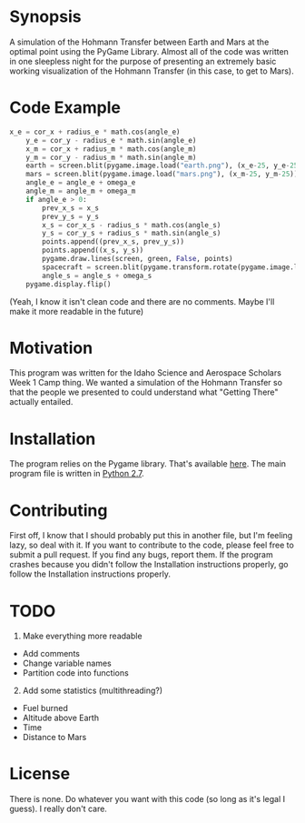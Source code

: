 # Synopsis
A simulation of the Hohmann Transfer between Earth and Mars at the optimal point using the PyGame Library. Almost all of the code was written in one sleepless night for the purpose of presenting an extremely basic working visualization of the Hohmann Transfer (in this case, to get to Mars).

# Code Example
```python
x_e = cor_x + radius_e * math.cos(angle_e)
    y_e = cor_y - radius_e * math.sin(angle_e)
    x_m = cor_x + radius_m * math.cos(angle_m)
    y_m = cor_y - radius_m * math.sin(angle_m)
    earth = screen.blit(pygame.image.load("earth.png"), (x_e-25, y_e-25))
    mars = screen.blit(pygame.image.load("mars.png"), (x_m-25, y_m-25))
    angle_e = angle_e + omega_e
    angle_m = angle_m + omega_m
    if angle_e > 0:
        prev_x_s = x_s
        prev_y_s = y_s
        x_s = cor_x_s - radius_s * math.cos(angle_s)
        y_s = cor_y_s + radius_s * math.sin(angle_s)
        points.append((prev_x_s, prev_y_s))
        points.append((x_s, y_s))
        pygame.draw.lines(screen, green, False, points)
        spacecraft = screen.blit(pygame.transform.rotate(pygame.image.load("orbiter_small.png"), angle_s), (x_s-40, y_s-25))
        angle_s = angle_s + omega_s
    pygame.display.flip()
```
(Yeah, I know it isn't clean code and there are no comments. Maybe I'll make it more readable in the future)

# Motivation
This program was written for the Idaho Science and Aerospace Scholars Week 1 Camp thing. We wanted a simulation of the Hohmann Transfer so that the people we presented to could understand what "Getting There" actually entailed.

# Installation
The program relies on the Pygame library. That's available [here](http://www.pygame.org/download.shtml). The main program file is written in [Python 2.7](https://www.python.org/downloads/).

# Contributing
First off, I know that I should probably put this in another file, but I'm feeling lazy, so deal with it. If you want to contribute to the code, please feel free to submit a pull request. If you find any bugs, report them. If the program crashes because you didn't follow the Installation instructions properly, go follow the Installation instructions properly.

# TODO
1. Make everything more readable
  * Add comments
  * Change variable names
  * Partition code into functions
2. Add some statistics (multithreading?)
  * Fuel burned
  * Altitude above Earth
  * Time
  * Distance to Mars

# License
There is none. Do whatever you want with this code (so long as it's legal I guess). I really don't care.
